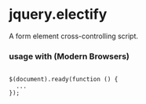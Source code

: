 # jquery.electify

A form element cross-controlling script.

### usage with (Modern Browsers)
<pre lang="javascript">
<code>
$(document).ready(function () {
  ...
});
</code>
</pre>